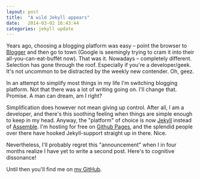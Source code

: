 ```yaml
---
layout: post
title:  "A wild Jekyll appears"
date:   2014-03-02 16:43:44
categories: jekyll update
---
```


Years ago, choosing a blogging platform was easy – point the browser to [Blogger][blogger] and then go to town (Google is seemingly trying to cram it into their all-you-can-eat-buffét now). That was it. Nowadays – completely different. Selection has gone through the roof. Especially if you're a developer/geek. It's not uncommon to be distracted by the weekly new contender. Oh, geez.

In an attempt to simplify most things in my life I'm switching blogging platform. Not that there was a lot of writing going on. I'll change that. Promise. A man can dream, am I right?

Simplification does however not mean giving up control. After all, I am a developer, and there's this soothing feeling when things are simple enough to keep in my head. Anyway, the "platform" of choice is now [Jekyll][jekyll] instead of [Assemble][assemble]. I'm hosting for free on [Github Pages][gh-pages], and the splendid people over there have hooked Jekyll-support straight up in there. Nice.

Nevertheless, I'll probably regret this "announcement" when I in four months realize I have yet to write a second post. Here's to cognitive dissonance!

Until then you'll find me on [my GitHub][my-gh].

[assemble]: http://assemble.io
[jekyll]: http://jekyllrb.com
[gh-pages]: http://pages.github.com
[my-gh]: http://github.com/marcusstenbeck
[blogger]: https://www.blogger.com